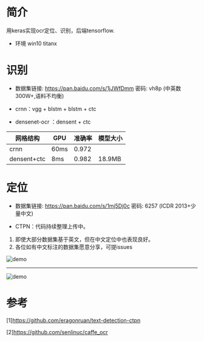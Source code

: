 # 简介

用keras实现ocr定位、识别，后端tensorflow.

* 环境 win10 titanx

# 识别
* 数据集链接: https://pan.baidu.com/s/1jJWfDmm 密码: vh8p (中英数300W+,语料不均衡)

* crnn：vgg + blstm + blstm + ctc 

* densenet-ocr ：densent + ctc 

| 网格结构  | GPU | 准确率 | 模型大小 |
| ---------- | -----------| ---------- | -----------|
| crnn | 60ms | 0.972 |  |
| densent+ctc | 8ms | 0.982 | 18.9MB |


# 定位

* 数据集链接: https://pan.baidu.com/s/1mj5Dj0c 密码: 6257 (ICDR 2013+少量中文)

* CTPN：代码持续整理上传中。

1. 即使大部分数据集基于英文，但在中文定位中也表现良好。
2. 各位如有中文标注的数据集愿意分享，可提issues

![demo](https://github.com/xiaomaxiao/keras_ocr/blob/master/demo/ctpn_demo1.png) 


---
![demo](https://github.com/xiaomaxiao/keras_ocr/blob/master/demo/demo1.jpg)

# 参考
[1]https://github.com/eragonruan/text-detection-ctpn

[2]https://github.com/senlinuc/caffe_ocr
